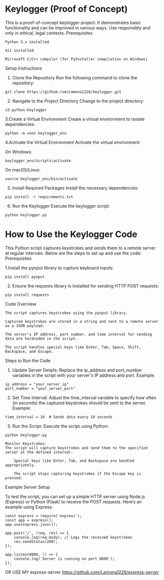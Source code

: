 # Keylogger (Proof of Concept)
This is a proof-of-concept keylogger project. It demonstrates basic functionality and can be improved in various ways. Use responsibly and only in ethical, legal contexts.
Prerequisites

    Python 3.x installed

    Git installed

    Microsoft C/C++ compiler (for PyInstaller compilation on Windows)

Setup Instructions

   1. Clone the Repository
    Run the following command to clone the repository:
    

    git clone https://github.com/Lamona1226/keylogger.git

   2. Navigate to the Project Directory
    Change to the project directory:
    

    cd python-keylogger

  3.Create a Virtual Environment
  Create a virtual environment to isolate dependencies:
    

    python -m venv keylogger_env

  4.Activate the Virtual Environment
    Activate the virtual environment:

   On Windows:
        

    keylogger_env\Scripts\activate

  On macOS/Linux:
        

    source keylogger_env/bin/activate

   5. Install Required Packages
    Install the necessary dependencies:
    

    pip install -r requirements.txt

  6.  Run the Keylogger
    Execute the keylogger script:
    

    python keylogger.py

# How to Use the Keylogger Code

This Python script captures keystrokes and sends them to a remote server at regular intervals. Below are the steps to set up and use the code:
Prerequisites

1.Install the pynput library to capture keyboard inputs:
 

    pip install pynput

   2. Ensure the requests library is installed for sending HTTP POST requests:
    

    pip install requests

Code Overview

    The script captures keystrokes using the pynput library.

    Captured keystrokes are stored in a string and sent to a remote server as a JSON payload.

    The server's IP address, port number, and time interval for sending data are hardcoded in the script.

    The script handles special keys like Enter, Tab, Space, Shift, Backspace, and Escape.

Steps to Run the Code

   1. Update Server Details:
    Replace the ip_address and port_number variables in the script with your server's IP address and port.
    Example:
   

    ip_address = "your_server_ip"
    port_number = "your_server_port"

  2.  Set Time Interval:
    Adjust the time_interval variable to specify how often (in seconds) the captured keystrokes should be sent to the server.
    Example:
   

    time_interval = 10  # Sends data every 10 seconds

   3. Run the Script:
    Execute the script using Python:
  

    python keylogger.py

    Monitor Keystrokes:
    The script will capture keystrokes and send them to the specified server at the defined interval.

        Special keys like Enter, Tab, and Backspace are handled appropriately.

        The script stops capturing keystrokes if the Escape key is pressed.

Example Server Setup

To test the script, you can set up a simple HTTP server using Node.js (Express) or Python (Flask) to receive the POST requests. Here’s an example using Express:

    const express = require('express');
    const app = express();
    app.use(express.json());
    
    app.post('/', (req, res) => {
        console.log(req.body); // Logs the received keystrokes
        res.sendStatus(200);
    });
    
    app.listen(8080, () => {
        console.log('Server is running on port 8080');
    });

OR USE MY express-server  https://github.com/Lamona1226/express-server

